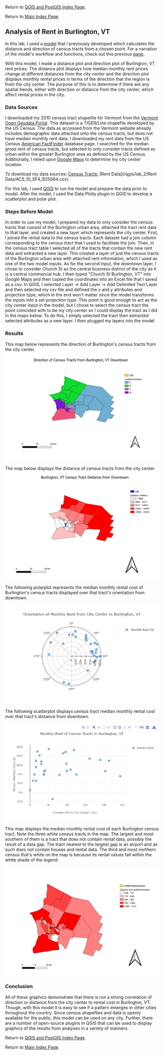 Return to [QGIS and PostGIS Index Page](../qgis.md).

Return to [Main Index Page](../../index.md).

## Analysis of Rent in Burlington, VT

In this lab, I used a [model](/qgis/lab_1/model_final.png) that I previously developed which calculates the distance and direction of census tracts from a chosen point. For a narration of the model's workflow and functions, check out this previous [page](../lab_1/aa_chicago_lab.md).

With this model, I made a distance plot and direction plot of Burlington, VT rent prices. The distance plot displays how median monthly rent prices change at different distances from the city center and the direction plot displays monthly rental prices in terms of the direction that the region is from the city center. The purpose of this is to determine if there are any spatial trends, either with direction or distance from the city center, which affect rental prices in the city. 

### Data Sources

I downloaded my 2010 census tract shapefile for Vermont from the [Vermont Open Geodata Portal](https://geodata.vermont.gov/datasets/df13910a7c9943849d6986b703e5eafd_4). This dataset is a TIGER/Line shapefile developed by the US Census. The data as accessed from the Vermont website already includes demographic data attached onto the census tracts, but does not have median monthly rent data. I downloaded my rent data from the US Census [American FactFinder](https://factfinder.census.gov/faces/nav/jsf/pages/index.xhtml) database page. I searched for the median gross rent of census tracts, but selected to only consider tracts defined as urban within the greater Burlington area as defined by the US Census. Additionally, I relied upon [Google Maps](https://www.google.com/maps) to determine my city center location. 

To download my data sources: [Census Tracts](/qgis/lab_2/VT_2010_Census_Tract_Boundaries_and_Statistics.zip); [Rent Data](/qgis/lab_2/Rent Data/ACS_10_SF4_B25064.csv).


For this lab, I used [QGIS](https://www.qgis.org/en/site/) to run the model and prepare the data prior to model. After the model, I used the Data Plotly plugin in QGIS to develop a scatterplot and polar plot. 

### Steps Before Model

In order to use my model, I prepared my data to only consider the census tracts that consist of the Burlington urban area, attached the tract rent data to that layer, and created a new layer which represents the city center. First, I joined the rental data to the census tracts. Each dataset had a join column corresponding to the census tract that I used to facilitate the join. Then, in the census tract table I selected all of the tracts that contain the new rent data and extracted a new layer. This created a layer of just the census tracts of the Burlington urban area with attached rent information, which I used as one of the two model inputs. As for the second input, the downtown layer, I chose to consider Church St as the central business district of the city as it is a central commercial hub. I then typed "Church St Burlington, VT" into Google Maps and then copied the coordinates into an Excel file that I saved as a csv. In QGIS, I selected Layer -> Add Layer -> Add Delimited Text Layer and then selected my csv file and defined the x and y attributes and projection type, which in the end won't matter since the model transforms the inputs into a set projection type. This point is good enough to act as the city center input in the model, but I chose to select the census tract the point coincided with to be my city center so I could display the tract as I did in the maps below. To do this, I simply selected the tract then extracted selected attributes as a new layer. I then plugged my layers into the model.

### Results

This map below represents the direction of Burlington's census tracts from the city center. 
![direction](/qgis/lab_2/burlington_cardinal.png)

The map below displays the distance of census tracts from the city center. 
![distance](/qgis/lab_2/burlington_dist.png)

The following polarplot represents the median monthly rental cost of Burlington's census tracts displayed over that tract's orientation from downtown. 

![polar](/qgis/lab_2/newplot.png)

The following scatterplot displays census tract median monthly rental cost over that tract's distance from downtown.

![scatter](/qgis/lab_2/scatter_use.png.png)

This map displays the median monthly rental cost of each Burlington census tract. Note the three white census tracts in the map. The largest and most southern of them is a tract that does not contain rental data, possibly the result of a data gap. The tract nearest to the largest gap is an airport and as such does not contain houses and rental data. The third and most northern census that's white on the map is because its rental values fall within the white shade of the legend.

![rent](/qgis/lab_2/census__.png)

### Conclusion

All of these graphics demonstrate that there is not a strong correlation of direction or distance from the city center to rental cost in Burlington, VT. Though, with this model it is easy to see if a pattern emerges in other cities throughout the country. Since census shapefiles and data is openly available for the public, this model can be used on any city. Further, there are a number of open-source plugins in QGIS that can be used to display graphics of the results from analyses in a variety of manners. 

Return to [QGIS and PostGIS Index Page](../qgis.md).

Return to [Main Index Page](../../index.md).
